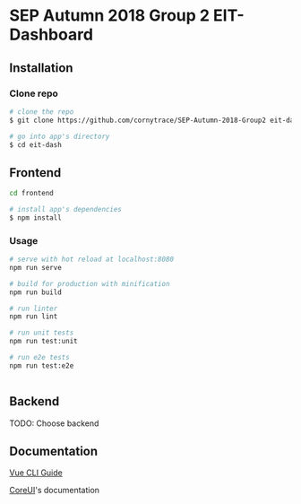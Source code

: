 # SEP Autumn 2018 Group 2 EIT-Dashboard

## Installation

### Clone repo

``` bash
# clone the repo
$ git clone https://github.com/cornytrace/SEP-Autumn-2018-Group2 eit-dash

# go into app's directory
$ cd eit-dash

```

## Frontend

``` bash
cd frontend

# install app's dependencies
$ npm install
```

### Usage

``` bash
# serve with hot reload at localhost:8080
npm run serve

# build for production with minification
npm run build

# run linter
npm run lint

# run unit tests
npm run test:unit

# run e2e tests
npm run test:e2e



```

## Backend

TODO: Choose backend

## Documentation

[Vue CLI Guide](https://cli.vuejs.org/guide/)

[CoreUI](http://coreui.io/)'s documentation
